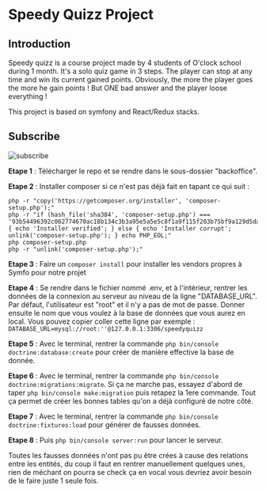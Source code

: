 # Speedy Quizz Project

## Introduction

Speedy quizz is a course project made by 4 students of O'clock school during 1 month. It's a solo quiz game in 3 steps. The player can stop at any time and win its current gained points. Obviously, the more the player goes the more he gain points ! But ONE bad answer and the player loose everything !

This project is based on symfony and React/Redux stacks.

## Subscribe

![subscribe](subscribe.gif)

**Etape 1** : Télécharger le repo et se rendre dans le sous-dossier "backoffice".

**Etape 2** : Installer composer si ce n'est pas déjà fait en tapant ce qui suit :

```
php -r "copy('https://getcomposer.org/installer', 'composer-setup.php');"
php -r "if (hash_file('sha384', 'composer-setup.php') === '93b54496392c062774670ac18b134c3b3a95e5a5e5c8f1a9f115f203b75bf9a129d5daa8ba6a13e2cc8a1da0806388a8') { echo 'Installer verified'; } else { echo 'Installer corrupt'; unlink('composer-setup.php'); } echo PHP_EOL;"
php composer-setup.php
php -r "unlink('composer-setup.php');"
```

**Etape 3** : Faire un `composer install` pour installer les vendors propres à Symfo pour notre projet

**Etape 4** : Se rendre dans le fichier nommé .env, et à l'intérieur, rentrer les données de la connexion au serveur au niveau de la ligne "DATABASE_URL". Par défaut, l'utilisateur est "root" et il n'y a pas de mot de passe. Donner ensuite le nom que vous voulez à la base de données que vous aurez en local. Vous pouvez copier coller cette ligne par exemple : `DATABASE_URL=mysql://root:''@127.0.0.1:3306/speedyquizz`

**Etape 5** : Avec le terminal, rentrer la commande `php bin/console doctrine:database:create` pour créer de manière effective la base de donnée.

**Etape 6** : Avec le terminal, rentrer la commande `php bin/console doctrine:migrations:migrate`. Si ça ne marche pas, essayez d'abord de taper `php bin/console make:migration` puis retapez la 1ere commande. Tout ça permet de créer les bonnes tables qu'on a déjà configuré de notre côté.

**Etape 7** : Avec le terminal, rentrer la commande `php bin/console doctrine:fixtures:load` pour générer de fausses données.

**Etape 8** : Puis `php bin/console server:run` pour lancer le serveur.

Toutes les fausses données n'ont pas pu être crées à cause des relations entre les entités, du coup il faut en rentrer manuellement quelques unes, rien de méchant on pourra se check ça en vocal vous devriez avoir besoin de le faire juste 1 seule fois.

